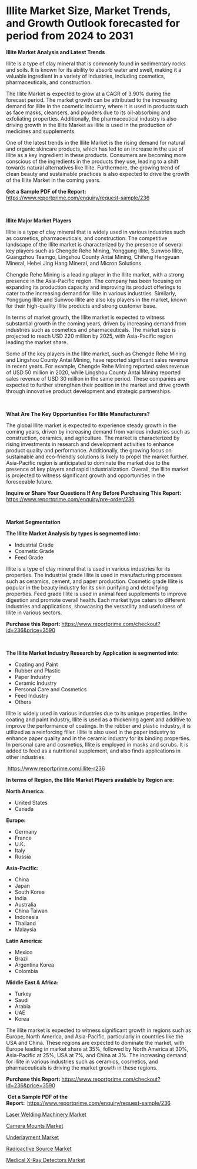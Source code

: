 <p><h1>Illite Market Size, Market Trends, and Growth Outlook forecasted for period from 2024 to 2031</h1></p><p><strong>Illite Market Analysis and Latest Trends</strong></p>
<p><p>Illite is a type of clay mineral that is commonly found in sedimentary rocks and soils. It is known for its ability to absorb water and swell, making it a valuable ingredient in a variety of industries, including cosmetics, pharmaceuticals, and construction.</p><p>The Illite Market is expected to grow at a CAGR of 3.90% during the forecast period. The market growth can be attributed to the increasing demand for Illite in the cosmetic industry, where it is used in products such as face masks, cleansers, and powders due to its oil-absorbing and exfoliating properties. Additionally, the pharmaceutical industry is also driving growth in the Illite Market as Illite is used in the production of medicines and supplements.</p><p>One of the latest trends in the Illite Market is the rising demand for natural and organic skincare products, which has led to an increase in the use of Illite as a key ingredient in these products. Consumers are becoming more conscious of the ingredients in the products they use, leading to a shift towards natural alternatives like Illite. Furthermore, the growing trend of clean beauty and sustainable practices is also expected to drive the growth of the Illite Market in the coming years.</p></p>
<p><strong>Get a Sample PDF of the Report:&nbsp;</strong> <a href="https://www.reportprime.com/enquiry/request-sample/236">https://www.reportprime.com/enquiry/request-sample/236</a></p>
<p>&nbsp;</p>
<p><strong>Illite Major Market Players</strong></p>
<p><p>Illite is a type of clay mineral that is widely used in various industries such as cosmetics, pharmaceuticals, and construction. The competitive landscape of the Illite market is characterized by the presence of several key players such as Chengde Rehe Mining, Yonggung Illite, Sunwoo Illite, Guangzhou Teamgo, Lingshou County Antai Mining, Chifeng Hengyuan Mineral, Hebei Jing Hang Mineral, and Micron Solutions.</p><p>Chengde Rehe Mining is a leading player in the Illite market, with a strong presence in the Asia-Pacific region. The company has been focusing on expanding its production capacity and improving its product offerings to cater to the increasing demand for Illite in various industries. Similarly, Yonggung Illite and Sunwoo Illite are also key players in the market, known for their high-quality Illite products and strong customer base.</p><p>In terms of market growth, the Illite market is expected to witness substantial growth in the coming years, driven by increasing demand from industries such as cosmetics and pharmaceuticals. The market size is projected to reach USD 220 million by 2025, with Asia-Pacific region leading the market share.</p><p>Some of the key players in the Illite market, such as Chengde Rehe Mining and Lingshou County Antai Mining, have reported significant sales revenue in recent years. For example, Chengde Rehe Mining reported sales revenue of USD 50 million in 2020, while Lingshou County Antai Mining reported sales revenue of USD 30 million in the same period. These companies are expected to further strengthen their position in the market and drive growth through innovative product development and strategic partnerships.</p></p>
<p>&nbsp;</p>
<p><strong>What Are The Key Opportunities For Illite Manufacturers?</strong></p>
<p><p>The global Illite market is expected to experience steady growth in the coming years, driven by increasing demand from various industries such as construction, ceramics, and agriculture. The market is characterized by rising investments in research and development activities to enhance product quality and performance. Additionally, the growing focus on sustainable and eco-friendly solutions is likely to propel the market further. Asia-Pacific region is anticipated to dominate the market due to the presence of key players and rapid industrialization. Overall, the Illite market is projected to witness significant growth and opportunities in the foreseeable future.</p></p>
<p><strong>Inquire or Share Your Questions If Any Before Purchasing This Report:</strong> <a href="https://www.reportprime.com/enquiry/pre-order/236">https://www.reportprime.com/enquiry/pre-order/236</a></p>
<p>&nbsp;</p>
<p><strong>Market Segmentation</strong></p>
<p><strong>The Illite Market Analysis by types is segmented into:</strong></p>
<p><ul><li>Industrial Grade</li><li>Cosmetic Grade</li><li>Feed Grade</li></ul></p>
<p><p>Illite is a type of clay mineral that is used in various industries for its properties. The industrial grade Illite is used in manufacturing processes such as ceramics, cement, and paper production. Cosmetic grade Illite is popular in the beauty industry for its skin purifying and detoxifying properties. Feed grade Illite is used in animal feed supplements to improve digestion and promote overall health. Each market type caters to different industries and applications, showcasing the versatility and usefulness of Illite in various sectors.</p></p>
<p><strong>Purchase this Report:&nbsp;</strong><a href="https://www.reportprime.com/checkout?id=236&price=3590">https://www.reportprime.com/checkout?id=236&price=3590</a></p>
<p>&nbsp;</p>
<p><strong>The Illite Market Industry Research by Application is segmented into:</strong></p>
<p><ul><li>Coating and Paint</li><li>Rubber and Plastic</li><li>Paper Industry</li><li>Ceramic Industry</li><li>Personal Care and Cosmetics</li><li>Feed Industry</li><li>Others</li></ul></p>
<p><p>Illite is widely used in various industries due to its unique properties. In the coating and paint industry, Illite is used as a thickening agent and additive to improve the performance of coatings. In the rubber and plastic industry, it is utilized as a reinforcing filler. Illite is also used in the paper industry to enhance paper quality and in the ceramic industry for its binding properties. In personal care and cosmetics, Illite is employed in masks and scrubs. It is added to feed as a nutritional supplement, and also finds applications in other industries.</p></p>
<p><a href="https://www.reportprime.com/illite-r236">&nbsp;https://www.reportprime.com/illite-r236</a></p>
<p><strong>In terms of Region, the Illite Market Players available by Region are:</strong></p>
<p>
    <p> <strong> North America: </strong>
        <ul>
            <li>United States</li>
            <li>Canada</li>
        </ul>
        </p> 
    <p> <strong> Europe: </strong>
        <ul>
            <li>Germany</li>
            <li>France</li>
            <li>U.K.</li>
            <li>Italy</li>
            <li>Russia</li>
        </ul>
        </p> 
    <p> <strong> Asia-Pacific: </strong>
        <ul>
            <li>China</li>
            <li>Japan</li>
            <li>South Korea</li>
            <li>India</li>
            <li>Australia</li>
            <li>China Taiwan</li>
            <li>Indonesia</li>
            <li>Thailand</li>
            <li>Malaysia</li>
        </ul>
        </p> 
    <p> <strong> Latin America: </strong>
        <ul>
            <li>Mexico</li>
            <li>Brazil</li>
            <li>Argentina Korea</li>
            <li>Colombia</li>
        </ul>
        </p> 
    <p> <strong> Middle East & Africa: </strong>
        <ul>
            <li>Turkey</li>
            <li>Saudi</li>
            <li>Arabia</li>
            <li>UAE</li>
            <li>Korea</li>
        </ul>
    </p>
    </p>
<p><p>The illite market is expected to witness significant growth in regions such as Europe, North America, and Asia-Pacific, particularly in countries like the USA and China. These regions are expected to dominate the market, with Europe leading in market share at 35%, followed by North America at 30%, Asia-Pacific at 25%, USA at 7%, and China at 3%. The increasing demand for illite in various industries such as ceramics, cosmetics, and pharmaceuticals is driving the market growth in these regions.</p></p>
<p><strong>Purchase this Report: </strong><a href="https://www.reportprime.com/checkout?id=236&price=3590">https://www.reportprime.com/checkout?id=236&price=3590</a></p>
<p>&nbsp;<strong>Get a Sample PDF of the Report:&nbsp;&nbsp;</strong><a href="https://www.reportprime.com/enquiry/request-sample/236">https://www.reportprime.com/enquiry/request-sample/236</a></p>
<p><strong></strong></p>
<p><p><a href="https://www.linkedin.com/pulse/evaluating-global-laser-welding-machinery-market-trends-waqbe?trackingId=uNfd9N2XT1aijjFo2YSK3g%3D%3D">Laser Welding Machinery Market</a></p><p><a href="https://www.linkedin.com/pulse/camera-mounts-market-outlook-complete-industry-analysis-sugve?trackingId=km7vmEFiSpqTpwStaFD8Bw%3D%3D">Camera Mounts Market</a></p><p><a href="https://github.com/Krish2023na/Market-Research-Report-List-6/blob/main/underlayment-market.md">Underlayment Market</a></p><p><a href="https://github.com/RickHolmes3/Market-Research-Report-List-6/blob/main/radioactive-source-market.md">Radioactive Source Market</a></p><p><a href="https://issuu.com/reportprime-2/docs/medical-x-ray-detectors-market-size_0703dc69132b20">Medical X-Ray Detectors Market</a></p></p>